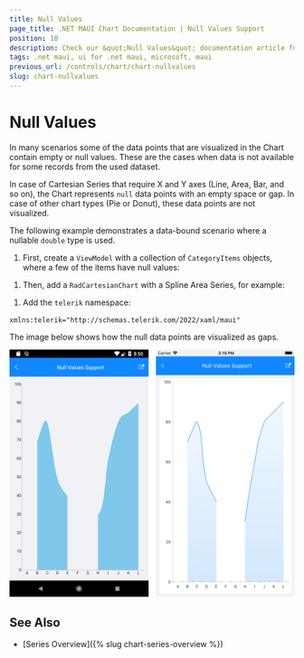 ```yaml
---
title: Null Values
page_title: .NET MAUI Chart Documentation | Null Values Support
position: 10
description: Check our &quot;Null Values&quot; documentation article for Telerik Chart for .NET MAUI.
tags: .net maui, ui for .net maui, microsoft, maui
previous_url: /controls/chart/chart-nullvalues
slug: chart-nullvalues
---
```


# Null Values

In many scenarios some of the data points that are visualized in the Chart contain empty or null values. These are the cases when data is not available for some records from the used dataset.

In case of Cartesian Series that require X and Y axes (Line, Area, Bar, and so on), the Chart represents `null` data points with an empty space or gap. In case of other chart types (Pie or Donut), these data points are not visualized.

The following example demonstrates a data-bound scenario where a nullable `double` type is used.

1. First, create a `ViewModel` with a collection of `CategoryItems` objects, where a few of the items have null values:

 <snippet id='chart-nullvalues-viewmodel'/>


1. Then, add a `RadCartesianChart` with a Spline Area Series, for example:

 <snippet id='chart-nullvalues-xaml'/>

 1. Add the `telerik` namespace:

 ```XAML
xmlns:telerik="http://schemas.telerik.com/2022/xaml/maui" 
 ```

The image below shows how the null data points are visualized as gaps.

![RadCartesianChart NullValues](images/chart-nullvalues.png)

## See Also

- [Series Overview]({% slug chart-series-overview %})
